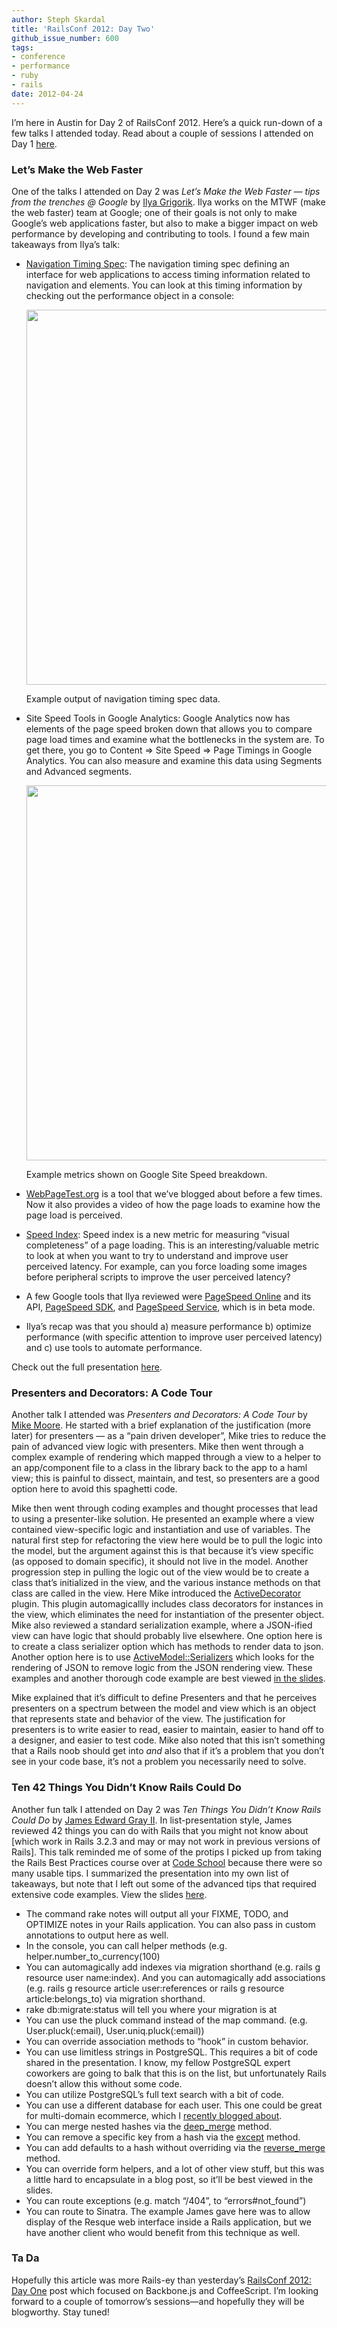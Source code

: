 ```yaml
---
author: Steph Skardal
title: 'RailsConf 2012: Day Two'
github_issue_number: 600
tags:
- conference
- performance
- ruby
- rails
date: 2012-04-24
---
```


I’m here in Austin for Day 2 of RailsConf 2012. Here’s a quick run-down of a few talks I attended today. Read about a couple of sessions I attended on Day 1 [here](/blog/2012/04/railsconf-2012-day-one/).

### Let’s Make the Web Faster

One of the talks I attended on Day 2 was *Let’s Make the Web Faster — tips from the trenches @ Google* by [Ilya Grigorik](https://www.igvita.com/). Ilya works on the MTWF (make the web faster) team at Google; one of their goals is not only to make Google’s web applications faster, but also to make a bigger impact on web performance by developing and contributing to tools. I found a few main takeaways from Ilya’s talk:

- [Navigation Timing Spec](https://web.archive.org/web/20120504042036/http://test.w3.org/webperf/specs/NavigationTiming/): The navigation timing spec defining an interface for web applications to access timing information related to navigation and elements. You can look at this timing information by checking out the performance object in a console:

    <img border="0" src="/blog/2012/04/railsconf-2012-day-two/image-0.jpeg" width="600"/>

    Example output of navigation timing spec data.

- Site Speed Tools in Google Analytics: Google Analytics now has elements of the page speed broken down that allows you to compare page load times and examine what the bottlenecks in the system are. To get there, you go to Content => Site Speed => Page Timings in Google Analytics. You can also measure and examine this data using Segments and Advanced segments.

    <img border="0" src="/blog/2012/04/railsconf-2012-day-two/image-1.png" width="600"/>

    Example metrics shown on Google Site Speed breakdown.

- [WebPageTest.org](https://www.webpagetest.org/) is a tool that we’ve blogged about before a few times. Now it also provides a video of how the page loads to examine how the page load is perceived.
- [Speed Index](https://sites.google.com/a/webpagetest.org/docs/using-webpagetest/metrics/speed-index): Speed index is a new metric for measuring “visual completeness” of a page loading. This is an interesting/valuable metric to look at when you want to try to understand and improve user perceived latency. For example, can you force loading some images before peripheral scripts to improve the user perceived latency?
- A few Google tools that Ilya reviewed were [PageSpeed Online](https://developers.google.com/speed/pagespeed/insights/) and its API, [PageSpeed SDK](https://code.google.com/archive/p/page-speed/wikis/DownloadPageSpeed.wiki), and [PageSpeed Service](https://developers.google.com/speed/pagespeed/service), which is in beta mode.
- Ilya’s recap was that you should a) measure performance b) optimize performance (with specific attention to
improve user perceived latency) and c) use tools to automate performance.

Check out the full presentation [here](https://www.igvita.com/slides/2012/railsconf-making-the-web-faster/#1).

### Presenters and Decorators: A Code Tour

Another talk I attended was *Presenters and Decorators: A Code Tour* by [Mike Moore](http://blowmage.com). He started with a brief explanation of the justification (more later) for presenters — as a “pain driven developer”, Mike tries to reduce the pain of advanced view logic with presenters. Mike then went through a complex example of rendering which mapped through a view to a helper to an app/component file to a class in the library back to the app to a haml view; this is painful to dissect, maintain, and test, so presenters are a good option here to avoid this spaghetti code.

Mike then went through coding examples and thought processes that lead to using a presenter-like solution. He presented an example where a view contained view-specific logic and instantiation and use of variables. The natural first step for refactoring the view here would be to pull the logic into the model, but the argument against this is that because it’s view specific (as opposed to domain specific), it should not live in the model. Another progression step in pulling the logic out of the view would be to create a class that’s initialized in the view, and the various instance methods on that class are called in the view. Here Mike introduced the [ActiveDecorator](https://github.com/amatsuda/active_decorator) plugin. This plugin automagicallly includes class decorators for instances in the view, which eliminates the need for instantiation of the presenter object. Mike also reviewed a standard serialization example, where a JSON-ified view can have logic that should probably live elsewhere. One option here is to create a class serializer option which has methods to render data to json. Another option here is to use [ActiveModel::Serializers](http://api.rubyonrails.org/classes/ActiveModel/Serializers.html) which looks for the rendering of JSON to remove logic from the JSON rendering view. These examples and another thorough code example are best
viewed [in the slides](https://speakerdeck.com/blowmage/presenters-and-decorators-a-code-tour).

Mike explained that it’s difficult to define Presenters and that he perceives presenters on a spectrum between the model and view which is an object that represents state and behavior of the view. The justification for presenters is to write easier to read, easier to maintain, easier to hand off to a designer, and easier to test code. Mike also noted that this isn’t something that a Rails noob should get into *and* also that if it’s a problem that you don’t see in your code base, it’s not a problem you necessarily need to solve.

### Ten 42 Things You Didn’t Know Rails Could Do

Another fun talk I attended on Day 2 was *Ten Things You Didn’t Know Rails Could Do* by
[James Edward Gray II](http://graysoftinc.com/). In list-presentation style, James
reviewed 42 things you can do with Rails that you might not know about [which work in Rails 3.2.3 and may or may not work in previous versions of Rails]. This talk reminded me of some of the protips I picked up from taking the Rails Best Practices course over at [Code School](https://www.codeschool.com/) because there were so many usable tips. I summarized the presentation into my own list of takeaways, but note that I left out some of the advanced tips that required extensive code examples. View the slides [here](https://speakerdeck.com/jeg2/10-things-you-didnt-know-rails-could-do).

- The command rake notes will output all your FIXME, TODO, and OPTIMIZE notes in your Rails application. You can also
pass in custom annotations to output here as well.
- In the console, you can call helper methods (e.g. helper.number_to_currency(100)
- You can automagically add indexes via migration shorthand (e.g. rails g resource user name:index). And you can
automagically add associations (e.g. rails g resource article user:references or rails g resource article:belongs_to)
via migration shorthand.
- rake db:migrate:status will tell you where your migration is at
- You can use the pluck command instead of the map command. (e.g. User.pluck(:email), User.uniq.pluck(:email))
- You can override association methods to “hook” in custom behavior.
- You can use limitless strings in PostgreSQL. This requires a bit of code shared in the presentation. I know, my fellow PostgreSQL expert coworkers are going to balk that this is on the list, but unfortunately Rails doesn’t allow this without some code.
- You can utilize PostgreSQL’s full text search with a bit of code.
- You can use a different database for each user. This one could be great for multi-domain ecommerce, which I [recently blogged about](/blog/2012/02/multi-store-architecture-ecommerce/).
- You can merge nested hashes via the [deep_merge](https://apidock.com/rails/Hash/deep_merge) method.
- You can remove a specific key from a hash via the [except](https://apidock.com/rails/Hash/except) method.
- You can add defaults to a hash without overriding via the [reverse_merge](https://apidock.com/rails/Hash/reverse_merge) method.
- You can override form helpers, and a lot of other view stuff, but this was a little hard to encapsulate in a blog post, so it’ll be best viewed in the slides.
- You can route exceptions (e.g. match “/404”, to “errors#not_found”)
- You can route to Sinatra. The example James gave here was to allow display of the Resque web interface inside a Rails application, but we have another client who would benefit from this technique as well.

### Ta Da

Hopefully this article was more Rails-ey than yesterday’s [RailsConf 2012: Day One](/blog/2012/04/railsconf-2012-day-one/) post which focused on Backbone.js and CoffeeScript. I’m looking forward to a couple of tomorrow’s sessions—​and hopefully they will be blogworthy. Stay tuned!
